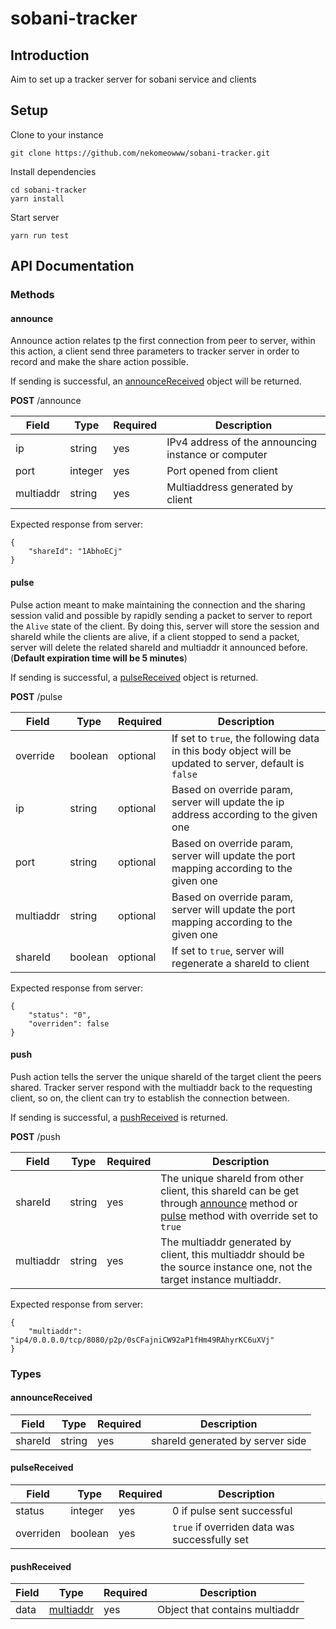 # sobani-tracker

## Introduction

Aim to set up a tracker server for sobani service and clients

## Setup

Clone to your instance

```
git clone https://github.com/nekomeowww/sobani-tracker.git
```

Install dependencies

```
cd sobani-tracker
yarn install
```

Start server

```
yarn run test
```

## API Documentation

### Methods

#### announce

Announce action relates tp the first connection from peer to server, within this action, a client send three parameters to tracker server in order to record and make the share action possible.

If sending is successful, an [announceReceived](#announceReceived)  object will be returned.

**POST** /announce

| Field     | Type    | Required | Description                                         |
| --------- | ------- | -------- | --------------------------------------------------- |
| ip        | string  | yes      | IPv4 address of the announcing instance or computer |
| port      | integer | yes      | Port opened from client                             |
| multiaddr | string  | yes      | Multiaddress generated by client                    |

Expected response from server:

```
{
	"shareId": "1AbhoECj"
}
```

#### pulse

Pulse action meant to make maintaining the connection and the sharing session valid and possible by rapidly sending a packet to server to report the `Alive` state of the client. By doing this, server will store the session and shareId while the clients are alive, if a client stopped to send a packet, server will delete the related shareId and multiaddr it announced before. (**Default expiration time will be 5 minutes**)

If sending is successful, a [pulseReceived](#pulseReceived) object is returned.

**POST** /pulse

| Field     | Type    | Required | Description                                                  |
| --------- | ------- | -------- | ------------------------------------------------------------ |
| override  | boolean | optional | If set to `true`, the following data in this body object will be  updated to server, default is `false` |
| ip        | string  | optional | Based on override param, server will update the ip address according to the given one |
| port      | string  | optional | Based on override param, server will update the port mapping according to the given one |
| multiaddr | string  | optional | Based on override param, server will update the port mapping according to the given one |
| shareId   | boolean | optional | If set to `true`, server will regenerate a shareId to client |

Expected response from server:

```
{
	"status": "0",
	"overriden": false
}
```

#### push

Push action tells the server the unique shareId of the target client the peers shared. Tracker server respond with the multiaddr back to the requesting client, so on, the client can try to establish the connection between. 

If sending is successful, a [pushReceived](#pushReceived) is returned.

**POST** /push

| Field     | Type   | Required | Description                                                  |
| --------- | ------ | -------- | ------------------------------------------------------------ |
| shareId   | string | yes      | The unique shareId from other client, this shareId can  be get through [announce](#announce) method or [pulse](#pulse) method with override set to `true` |
| multiaddr | string | yes      | The multiaddr generated by client, this multiaddr should be the source instance one, not the target instance multiaddr. |

Expected response from server:

```
{
	"multiaddr": "ip4/0.0.0.0/tcp/8080/p2p/0sCFajniCW92aP1fHm49RAhyrKC6uXVj"
}
```

### Types

#### announceReceived

| Field   | Type   | Required | Description                      |
| ------- | ------ | -------- | -------------------------------- |
| shareId | string | yes      | shareId generated by server side |

#### pulseReceived

| Field     | Type    | Required | Description                                   |
| --------- | ------- | -------- | --------------------------------------------- |
| status    | integer | yes      | 0 if pulse sent successful                    |
| overriden | boolean | yes      | `true` if overriden data was successfully set |

#### pushReceived

| Field | Type                    | Required | Description                    |
| ----- | ----------------------- | -------- | ------------------------------ |
| data  | [multiaddr](#multiaddr) | yes      | Object that contains multiaddr |
